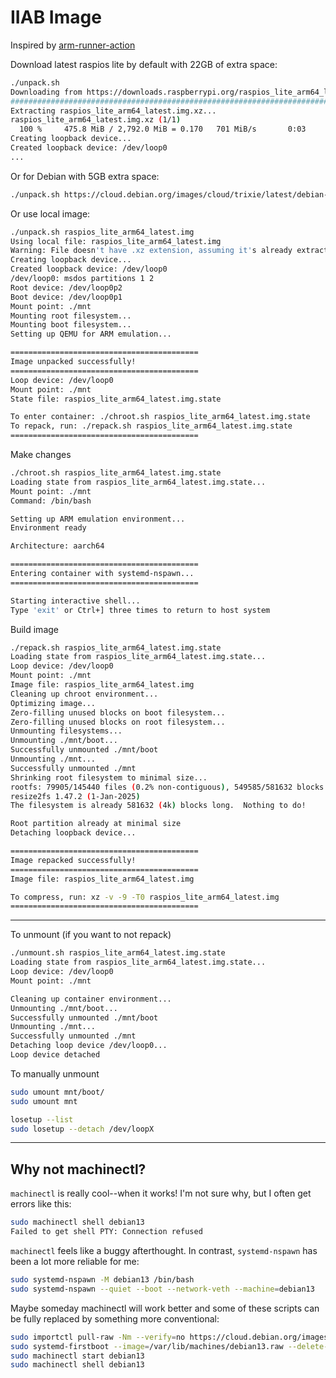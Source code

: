 # IIAB Image

Inspired by [arm-runner-action](https://github.com/pguyot/arm-runner-action)

Download latest raspios lite by default with 22GB of extra space:

```sh
./unpack.sh
Downloading from https://downloads.raspberrypi.org/raspios_lite_arm64_latest...
######################################################################### 100.0%
Extracting raspios_lite_arm64_latest.img.xz...
raspios_lite_arm64_latest.img.xz (1/1)
  100 %     475.8 MiB / 2,792.0 MiB = 0.170   701 MiB/s       0:03
Creating loopback device...
Created loopback device: /dev/loop0
...
```

Or for Debian with 5GB extra space:

```sh
./unpack.sh https://cloud.debian.org/images/cloud/trixie/latest/debian-13-generic-arm64.raw 5000
```

Or use local image:

```sh
./unpack.sh raspios_lite_arm64_latest.img
Using local file: raspios_lite_arm64_latest.img
Warning: File doesn't have .xz extension, assuming it's already extracted
Creating loopback device...
Created loopback device: /dev/loop0
/dev/loop0: msdos partitions 1 2
Root device: /dev/loop0p2
Boot device: /dev/loop0p1
Mount point: ./mnt
Mounting root filesystem...
Mounting boot filesystem...
Setting up QEMU for ARM emulation...

==========================================
Image unpacked successfully!
==========================================
Loop device: /dev/loop0
Mount point: ./mnt
State file: raspios_lite_arm64_latest.img.state

To enter container: ./chroot.sh raspios_lite_arm64_latest.img.state
To repack, run: ./repack.sh raspios_lite_arm64_latest.img.state
==========================================
```

Make changes

```sh
./chroot.sh raspios_lite_arm64_latest.img.state
Loading state from raspios_lite_arm64_latest.img.state...
Mount point: ./mnt
Command: /bin/bash

Setting up ARM emulation environment...
Environment ready

Architecture: aarch64

==========================================
Entering container with systemd-nspawn...
==========================================

Starting interactive shell...
Type 'exit' or Ctrl+] three times to return to host system
```

Build image

```sh
./repack.sh raspios_lite_arm64_latest.img.state
Loading state from raspios_lite_arm64_latest.img.state...
Loop device: /dev/loop0
Mount point: ./mnt
Image file: raspios_lite_arm64_latest.img
Cleaning up chroot environment...
Optimizing image...
Zero-filling unused blocks on boot filesystem...
Zero-filling unused blocks on root filesystem...
Unmounting filesystems...
Unmounting ./mnt/boot...
Successfully unmounted ./mnt/boot
Unmounting ./mnt...
Successfully unmounted ./mnt
Shrinking root filesystem to minimal size...
rootfs: 79905/145440 files (0.2% non-contiguous), 549585/581632 blocks
resize2fs 1.47.2 (1-Jan-2025)
The filesystem is already 581632 (4k) blocks long.  Nothing to do!

Root partition already at minimal size
Detaching loopback device...

==========================================
Image repacked successfully!
==========================================
Image file: raspios_lite_arm64_latest.img

To compress, run: xz -v -9 -T0 raspios_lite_arm64_latest.img
==========================================
```

---

To unmount (if you want to not repack)

```sh
./unmount.sh raspios_lite_arm64_latest.img.state
Loading state from raspios_lite_arm64_latest.img.state...
Loop device: /dev/loop0
Mount point: ./mnt

Cleaning up container environment...
Unmounting ./mnt/boot...
Successfully unmounted ./mnt/boot
Unmounting ./mnt...
Successfully unmounted ./mnt
Detaching loop device /dev/loop0...
Loop device detached
```

To manually unmount

```sh
sudo umount mnt/boot/
sudo umount mnt

losetup --list
sudo losetup --detach /dev/loopX
```

---

## Why not machinectl?

`machinectl` is really cool--when it works! I'm not sure why, but I often get errors like this:

```sh
sudo machinectl shell debian13
Failed to get shell PTY: Connection refused
```

`machinectl` feels like a buggy afterthought. In contrast, `systemd-nspawn` has been a lot more reliable for me:

```sh
sudo systemd-nspawn -M debian13 /bin/bash
sudo systemd-nspawn --quiet --boot --network-veth --machine=debian13
```

Maybe someday machinectl will work better and some of these scripts can be fully replaced by something more conventional:

```sh
sudo importctl pull-raw -Nm --verify=no https://cloud.debian.org/images/cloud/trixie/latest/debian-13-generic-amd64.raw debian13
sudo systemd-firstboot --image=/var/lib/machines/debian13.raw --delete-root-password --force
sudo machinectl start debian13
sudo machinectl shell debian13
```
